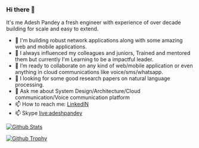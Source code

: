 ### Hi there 👋

It's me Adesh Pandey a fresh engineer with experience of over decade building for scale and easy to extend.

- 🔭 I'm building robust network applications along with some amazing web and mobile applications.
- 🌱 I always influenced my colleagues and juniors, Trained and mentored them but currently I'm Learning to be a impactful leader.
- 👯 I’m ready to collaborate on any kind of web/mobile application or even anything in cloud communications like voice/sms/whatsapp.
- 🤔 I looking for some good research papers on natural language processing.
- 💬 Ask me about System Design/Architecture/Cloud communication/Voice communication platform
- 📫 How to reach me: <a href="https://linkedin.com/in/adeshpandey">LinkedIN</a> 
- 📫 Skype <live:adeshpandey>


[![Github Stats](https://github-readme-stats.vercel.app/api?username=adeshpandey&show_icons=true)](https://github-readme-stats.vercel.app/api?username=adeshpandey&show_icons=true)


[![Github Trophy](https://github-profile-trophy.vercel.app/?username=adeshpandey&columns=6&title=MultiLanguage,LongTimeUser,Repositories,Issues&theme=monokai)](https://github-profile-trophy.vercel.app/?username=adeshpandey&columns=6&title=MultiLanguage,LongTimeUser,Repositories,Issues&theme=monokai)

